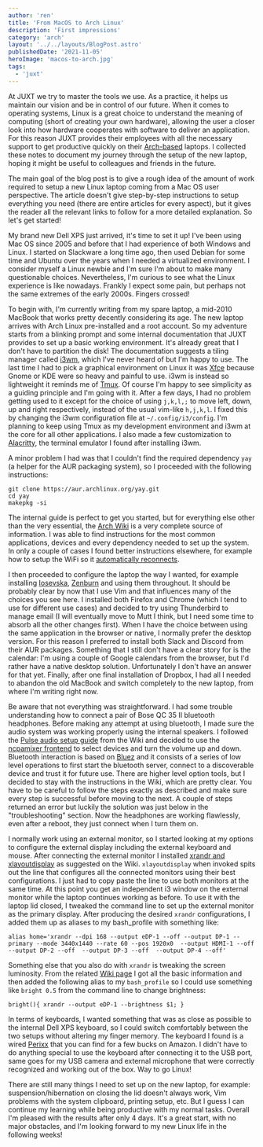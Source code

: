 ```yaml
---
author: 'ren'
title: 'From MacOS to Arch Linux'
description: 'First impressions'
category: 'arch'
layout: '../../layouts/BlogPost.astro'
publishedDate: '2021-11-05'
heroImage: 'macos-to-arch.jpg'
tags:
  - 'juxt'
---
```


At JUXT we try to master the tools we use. As a practice, it helps us
maintain our vision and be in control of our future. When it comes to
operating systems, Linux is a great choice to understand the meaning of
computing (short of creating your own hardware), allowing the user a
closer look into how hardware cooperates with software to deliver an
application. For this reason JUXT provides their employees with all the
necessary support to get productive quickly on their
[Arch-based](https://archlinux.org/) laptops. I collected these notes to
document my journey through the setup of the new laptop, hoping it might
be useful to colleagues and friends in the future.

The main goal of the blog post is to give a rough idea of the amount of
work required to setup a new Linux laptop coming from a Mac OS user
perspective. The article doesn't give step-by-step instructions to setup
everything you need (there are entire articles for every aspect), but it
gives the reader all the relevant links to follow for a more detailed
explanation. So let's get started!

My brand new Dell XPS just arrived, it's time to set it up! I've been
using Mac OS since 2005 and before that I had experience of both Windows
and Linux. I started on Slackware a long time ago, then used Debian for
some time and Ubuntu over the years when I needed a virtualized
environment. I consider myself a Linux newbie and I'm sure I'm about to
make many questionable choices. Nevertheless, I'm curious to see what
the Linux experience is like nowadays. Frankly I expect some pain, but
perhaps not the same extremes of the early 2000s. Fingers crossed!

To begin with, I'm currently writing from my spare laptop, a mid-2010
MacBook that works pretty decently considering its age. The new laptop
arrives with Arch Linux pre-installed and a root account. So my
adventure starts from a blinking prompt and some internal documentation
that JUXT provides to set up a basic working environment. It's already
great that I don't have to partition the disk! The documentation
suggests a tiling manager called [i3wm](https://i3wm.org/), which I've
never heard of but I'm happy to use. The last time I had to pick a
graphical environment on Linux it was [Xfce](https://www.xfce.org/)
because Gnome or KDE were so heavy and painful to use. i3wm is instead
so lightweight it reminds me of
[Tmux](https://github.com/tmux/tmux/wiki). Of course I'm happy to see
simplicity as a guiding principle and I'm going with it. After a few
days, I had no problem getting used to it except for the choice of using
`j,k,l,;` to move left, down, up and right respectively, instead of the
usual vim-like `h,j,k,l`. I fixed this by changing the i3wm
configuration file at `~/.config/i3/config`. I'm planning to keep using
Tmux as my development environment and i3wm at the core for all other
applications. I also made a few customization to
[Alacritty](https://github.com/alacritty/alacritty#configuration), the
terminal emulator I found after installing i3wm.

A minor problem I had was that I couldn't find the required dependency
`yay` (a helper for the AUR packaging system), so I proceeded with the
following instructions:

    git clone https://aur.archlinux.org/yay.git
    cd yay
    makepkg -si

The internal guide is perfect to get you started, but for everything
else other than the very essential, the [Arch
Wiki](https://wiki.archlinux.org/title/USB_storage_devices) is a very
complete source of information. I was able to find instructions for the
most common applications, devices and every dependency needed to set up
the system. In only a couple of cases I found better instructions
elsewhere, for example how to setup the WiFi so it [automatically
reconnects](https://unix.stackexchange.com/questions/80470/arch-linux-wifi-works-manually-how-to-make-it-automatic).

I then proceeded to configure the laptop the way I wanted, for example
installing [Iosevska](https://github.com/be5invis/Iosevka),
[Zenburn](https://github.com/jnurmine/Zenburn) and using them
throughout. It should be probably clear by now that I use Vim and that
influences many of the choices you see here. I installed both Firefox
and Chrome (which I tend to use for different use cases) and decided to
try using Thunderbird to manage email (I will eventually move to Mutt I
think, but I need some time to absorb all the other changes first). When
I have the choice between using the same application in the browser or
native, I normally prefer the desktop version. For this reason I
preferred to install both Slack and Discord from their AUR packages.
Something that I still don't have a clear story for is the calendar: I'm
using a couple of Google calendars from the browser, but I'd rather have
a native desktop solution. Unfortunately I don't have an answer for that
yet. Finally, after one final installation of Dropbox, I had all I
needed to abandon the old MacBook and switch completely to the new
laptop, from where I'm writing right now.

Be aware that not everything was straightforward. I had some trouble
understanding how to connect a pair of Bose QC 35 II bluetooth
headphones. Before making any attempt at using bluetooth, I made sure
the audio system was working properly using the internal speakers. I
followed the [Pulse audio setup
guide](https://wiki.archlinux.org/title/PulseAudio) from the Wiki and
decided to use the [ncpamixer
frontend](https://github.com/fulhax/ncpamixer) to select devices and
turn the volume up and down. Bluetooth interaction is based on
[Bluez](https://wiki.archlinux.org/title/Bluetooth) and it consists of a
series of low level operations to first start the bluetooth server,
connect to a discoverable device and trust it for future use. There are
higher level option tools, but I decided to stay with the instructions
in the Wiki, which are pretty clear. You have to be careful to follow
the steps exactly as described and make sure every step is successful
before moving to the next. A couple of steps returned an error but
luckily the solution was just below in the \"troubleshooting\" section.
Now the headphones are working flawlessly, even after a reboot, they
just connect when I turn them on.

I normally work using an external monitor, so I started looking at my
options to configure the external display including the external
keyboard and mouse. After connecting the external monitor I installed
[xrandr and xlayoutdisplay](https://wiki.archlinux.org/title/Xrandr) as
suggested on the Wiki. `xlayoutdisplay` when invoked spits out the line
that configures all the connected monitors using their best
configurations. I just had to copy paste the line to use both monitors
at the same time. At this point you get an independent i3 window on the
external monitor while the laptop continues working as before. To use it
with the laptop lid closed, I tweaked the command line to set up the
external monitor as the primary display. After producing the desired
`xrandr` configurations, I added them up as aliases to my bash_profile
with something like:

    alias home='xrandr --dpi 168 --output eDP-1 --off --output DP-1 --primary --mode 3440x1440 --rate 60 --pos 1920x0  --output HDMI-1 --off  --output DP-2 --off  --output DP-3 --off  --output DP-4 --off'

Something else that you also do with `xrandr` is tweaking the screen
luminosity. From the related [Wiki
page](https://wiki.archlinux.org/title/backlight) I got all the basic
information and then added the following alias to my `bash_profile` so I
could use something like `bright 0.5` from the command line to change
brightness:

    bright(){ xrandr --output eDP-1 --brightness $1; }

In terms of keyboards, I wanted something that was as close as possible
to the internal Dell XPS keyboard, so I could switch comfortably between
the two setups without altering my finger memory. The keyboard I found
is a wired [Perixx](https://www.amazon.co.uk/dp/B08C5LX743) that you can
find for a few bucks on Amazon. I didn't have to do anything special to
use the keyboard after connecting it to the USB port, same goes for my
USB camera and external microphone that were correctly recognized and
working out of the box. Way to go Linux!

There are still many things I need to set up on the new laptop, for
example: suspension/hibernation on closing the lid doesn't always work,
Vim problems with the system clipboard, printing setup, etc. But I guess
I can continue my learning while being productive with my normal tasks.
Overall I'm pleased with the results after only 4 days. It's a great
start, with no major obstacles, and I'm looking forward to my new Linux
life in the following weeks!
